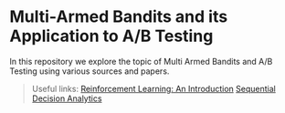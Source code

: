 # Multi-Armed Bandits and its Application to A/B Testing

In this repository we explore the topic of Multi Armed Bandits and A/B Testing using various sources and papers. 

> Useful links:
> [Reinforcement Learning: An Introduction](http://incompleteideas.net/book/the-book-2nd.html)
> [Sequential Decision Analytics](https://castle.princeton.edu/sda/)
